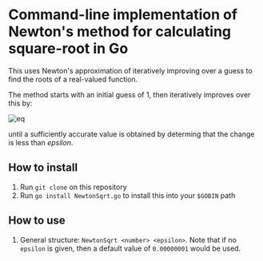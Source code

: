 # Command-line implementation of Newton's method for calculating square-root in Go

This uses Newton's approximation of iteratively improving over a guess to find the roots of a real-valued function. 

The method starts with an initial guess of 1, then iteratively improves over this by:

![eq](https://wikimedia.org/api/rest_v1/media/math/render/svg/710c11b9ec4568d1cfff49b7c7d41e0a7829a736)

until a sufficiently accurate value is obtained by determing that the change is less than *epsilon*.

## How to install
1. Run `git clone` on this repository
2. Run `go install NewtonSqrt.go` to install this into your `$GOBIN` path

## How to use
1. General structure: `NewtonSqrt <number> <epsilon>`. Note that if no `epsilon` is given, then a default value of `0.00000001` would be used.

